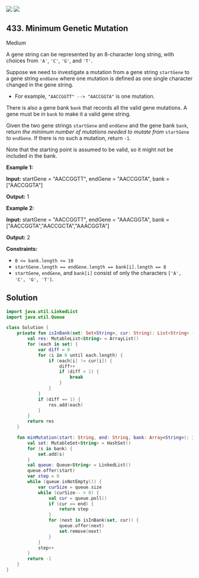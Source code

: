 [![](https://img.shields.io/github/stars/javadev/LeetCode-in-Kotlin?label=Stars&style=flat-square)](https://github.com/javadev/LeetCode-in-Kotlin)
[![](https://img.shields.io/github/forks/javadev/LeetCode-in-Kotlin?label=Fork%20me%20on%20GitHub%20&style=flat-square)](https://github.com/javadev/LeetCode-in-Kotlin/fork)

## 433\. Minimum Genetic Mutation

Medium

A gene string can be represented by an 8-character long string, with choices from `'A'`, `'C'`, `'G'`, and `'T'`.

Suppose we need to investigate a mutation from a gene string `startGene` to a gene string `endGene` where one mutation is defined as one single character changed in the gene string.

*   For example, `"AACCGGTT" --> "AACCGGTA"` is one mutation.

There is also a gene bank `bank` that records all the valid gene mutations. A gene must be in `bank` to make it a valid gene string.

Given the two gene strings `startGene` and `endGene` and the gene bank `bank`, return _the minimum number of mutations needed to mutate from_ `startGene` _to_ `endGene`. If there is no such a mutation, return `-1`.

Note that the starting point is assumed to be valid, so it might not be included in the bank.

**Example 1:**

**Input:** startGene = "AACCGGTT", endGene = "AACCGGTA", bank = ["AACCGGTA"]

**Output:** 1

**Example 2:**

**Input:** startGene = "AACCGGTT", endGene = "AAACGGTA", bank = ["AACCGGTA","AACCGCTA","AAACGGTA"]

**Output:** 2

**Constraints:**

*   `0 <= bank.length <= 10`
*   `startGene.length == endGene.length == bank[i].length == 8`
*   `startGene`, `endGene`, and `bank[i]` consist of only the characters `['A', 'C', 'G', 'T']`.

## Solution

```kotlin
import java.util.LinkedList
import java.util.Queue

class Solution {
    private fun isInBank(set: Set<String>, cur: String): List<String> {
        val res: MutableList<String> = ArrayList()
        for (each in set) {
            var diff = 0
            for (i in 0 until each.length) {
                if (each[i] != cur[i]) {
                    diff++
                    if (diff > 1) {
                        break
                    }
                }
            }
            if (diff == 1) {
                res.add(each)
            }
        }
        return res
    }

    fun minMutation(start: String, end: String, bank: Array<String>): Int {
        val set: MutableSet<String> = HashSet()
        for (s in bank) {
            set.add(s)
        }
        val queue: Queue<String> = LinkedList()
        queue.offer(start)
        var step = 0
        while (queue.isNotEmpty()) {
            var curSize = queue.size
            while (curSize-- > 0) {
                val cur = queue.poll()
                if (cur == end) {
                    return step
                }
                for (next in isInBank(set, cur)) {
                    queue.offer(next)
                    set.remove(next)
                }
            }
            step++
        }
        return -1
    }
}
```